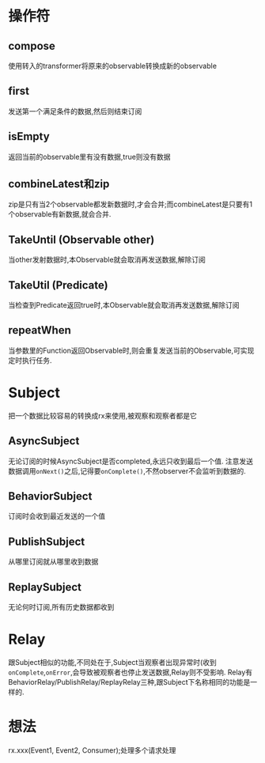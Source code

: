 # 操作符
## compose
使用转入的transformer将原来的observable转换成新的observable

## first
发送第一个满足条件的数据,然后则结束订阅

## isEmpty
返回当前的observable里有没有数据,true则没有数据

## combineLatest和zip
zip是只有当2个observable都发新数据时,才会合并;而combineLatest是只要有1个observable有新数据,就会合并.

## TakeUntil (Observable other)
当other发射数据时,本Observable就会取消再发送数据,解除订阅

## TakeUtil (Predicate) 
当检查到Predicate返回true时,本Observable就会取消再发送数据,解除订阅

## repeatWhen
当参数里的Function返回Observable时,则会重复发送当前的Observable,可实现定时执行任务.

# Subject
把一个数据比较容易的转换成rx来使用,被观察和观察者都是它
## AsyncSubject
无论订阅的时候AsyncSubject是否completed,永远只收到最后一个值.
注意发送数据调用`onNext()`之后,记得要`onComplete()`,不然observer不会监听到数据的.

## BehaviorSubject
订阅时会收到最近发送的一个值

## PublishSubject
从哪里订阅就从哪里收到数据

## ReplaySubject
无论何时订阅,所有历史数据都收到

# Relay
跟Subject相似的功能,不同处在于,Subject当观察者出现异常时(收到`onComplete`,`onError`,会导致被观察者也停止发送数据,Relay则不受影响.
Relay有BehaviorRelay/PublishRelay/ReplayRelay三种,跟Subject下名称相同的功能是一样的.


# 想法
rx.xxx(Event1, Event2, Consumer);处理多个请求处理
